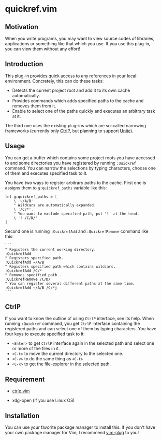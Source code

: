 # quickref.vim

## Motivation

When you write programs, you may want to view source codes of libraries,
applications or something like that which you use. If you use this plug-in, you
can view them without any effort!

## Introduction

This plug-in provides quick access to any references in your local environment.
Concretely, this can do these tasks:

+ Detects the current project root and add it to its own cache automatically.
+ Provides commands which adds specified paths to the cache and removes them
  from it.
+ Enable to select one of the paths quickly and executes an arbitrary task at
  it.

The third one uses the existing plug-ins which are so-called narrowing
frameworks (currently only [CtrlP](https://github.com/kien/ctrlp.vim), but
planning to support [Unite](https://github.com/Shougo/unite.vim)).

## Usage

You can get a buffer which contains some project roots you have accessed to
and some directories you have registered by running `:Quickref` command. You can
narrow the selections by typing characters, choose one of them and executes
specified task to it.

You have two ways to register arbitrary paths to the cache. First one is assigns
them to `g:quickref_paths` variable like this:

    let g:quickref_paths = [
        \ '~/A/B'
        " Wildcars are automatically expanded.
        \ '/C/*',
        " You want to exclude specified path, put '!' at the head.
        \ '! /C/D/'
    ]

Second one is running `:QuickrefAdd` and `:QuickrefRemove` command like this:

    ```
    " Registers the current working directory.
    :QuickrefAdd
    " Registers specified path.
    :QuickrefAdd ~/A/B
    " Registers specified path which contains wildcars.
    :QuickrefAdd /C/*
    " Removes specified path .
    :QuickrefRemove /C/D/
    " You can register several different paths at the same time.
    :QuickrefAdd ~/A/B /C/*j
    ```

## CtrlP

If you want to know the outline of using `CtrlP` interface, see its help. When
running `:Quickref` command, you get `CtrlP` interface containing the registered
paths and can select one of them by typing characters. You have four keys to
execute specified task to it:

+ `<Enter>` to get `CtrlP` interface again in the selected path and select one
  or more of the files in it.
+ `<C-t>` to move the current directory to the selected one.
+ `<C-v>` to do the same thing as `<C-t>`
+ `<C-x>` to get the file-explorer in the selected path.

## Requirement

+ [ctrlp.vim](https://github.com/kien/ctrlp.vim)

+ xdg-open (if you use Linux OS)

## Installation

You can use your favorite package manager to install this. If you don't have
your own package manager for Vim, I recommend
[vim-plug](https://github.com/junegunn/vim-plug) to you!
